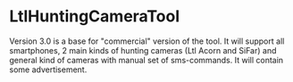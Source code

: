 # LtlHuntingCameraTool

Version 3.0 is a base for "commercial" version of the tool.
It will support all smartphones, 2 main kinds of hunting cameras (Ltl Acorn and SiFar) and 
general kind of cameras with manual set of sms-commands.
It will contain some advertisement.
